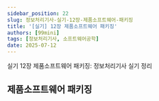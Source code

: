 ```yaml
---
sidebar_position: 22
slug: 정보처리기사-실기-12장-제품소프트웨어-패키징
title: '[실기] 12장 제품소프트웨어 패키징'
authors: [99mini]
tags: [정보처리기사, 소프트웨어공학]
date: 2025-07-12
---
```


실기 12장 제품소프트웨어 패키징: 정보처리기사 실기 정리

<!-- truncate -->

## 제품소프트웨어 패키징
